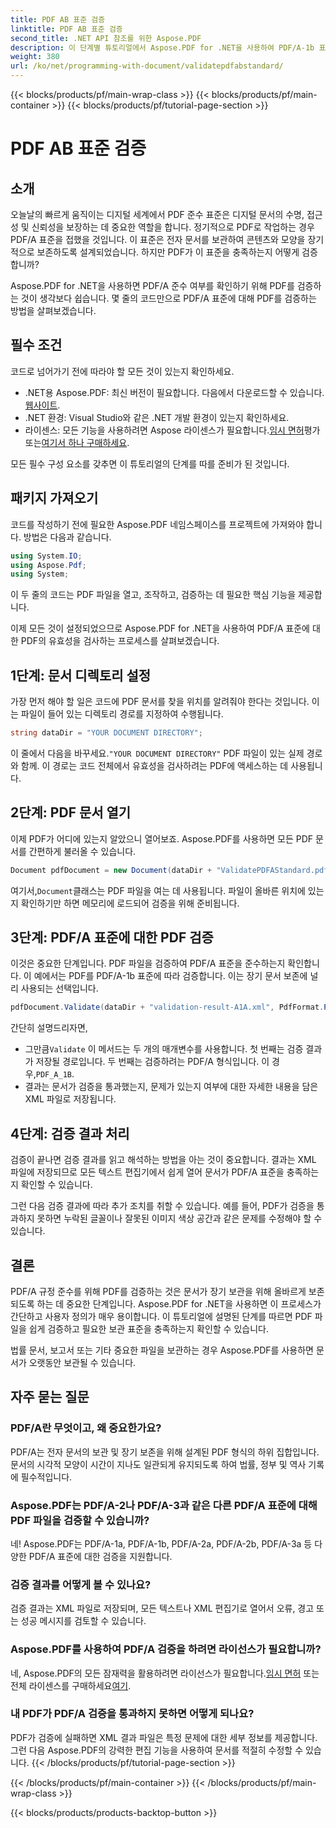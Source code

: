 ```yaml
---
title: PDF AB 표준 검증
linktitle: PDF AB 표준 검증
second_title: .NET API 참조를 위한 Aspose.PDF
description: 이 단계별 튜토리얼에서 Aspose.PDF for .NET을 사용하여 PDF/A-1b 표준에 대한 PDF의 유효성을 검사하는 방법을 알아보세요. 장기 보관을 위한 규정 준수를 보장하세요.
weight: 380
url: /ko/net/programming-with-document/validatepdfabstandard/
---
```


{{< blocks/products/pf/main-wrap-class >}}
{{< blocks/products/pf/main-container >}}
{{< blocks/products/pf/tutorial-page-section >}}

# PDF AB 표준 검증

## 소개

오늘날의 빠르게 움직이는 디지털 세계에서 PDF 준수 표준은 디지털 문서의 수명, 접근성 및 신뢰성을 보장하는 데 중요한 역할을 합니다. 정기적으로 PDF로 작업하는 경우 PDF/A 표준을 접했을 것입니다. 이 표준은 전자 문서를 보관하여 콘텐츠와 모양을 장기적으로 보존하도록 설계되었습니다. 하지만 PDF가 이 표준을 충족하는지 어떻게 검증합니까?

Aspose.PDF for .NET을 사용하면 PDF/A 준수 여부를 확인하기 위해 PDF를 검증하는 것이 생각보다 쉽습니다. 몇 줄의 코드만으로 PDF/A 표준에 대해 PDF를 검증하는 방법을 살펴보겠습니다. 


## 필수 조건

코드로 넘어가기 전에 따라야 할 모든 것이 있는지 확인하세요.

-  .NET용 Aspose.PDF: 최신 버전이 필요합니다. 다음에서 다운로드할 수 있습니다.[웹사이트](https://releases.aspose.com/pdf/net/).
- .NET 환경: Visual Studio와 같은 .NET 개발 환경이 있는지 확인하세요.
-  라이센스: 모든 기능을 사용하려면 Aspose 라이센스가 필요합니다.[임시 면허](https://purchase.aspose.com/temporary-license/)평가 또는[여기서 하나 구매하세요](https://purchase.aspose.com/buy).

모든 필수 구성 요소를 갖추면 이 튜토리얼의 단계를 따를 준비가 된 것입니다.

## 패키지 가져오기

코드를 작성하기 전에 필요한 Aspose.PDF 네임스페이스를 프로젝트에 가져와야 합니다. 방법은 다음과 같습니다.

```csharp
using System.IO;
using Aspose.Pdf;
using System;
```

이 두 줄의 코드는 PDF 파일을 열고, 조작하고, 검증하는 데 필요한 핵심 기능을 제공합니다.

이제 모든 것이 설정되었으므로 Aspose.PDF for .NET을 사용하여 PDF/A 표준에 대한 PDF의 유효성을 검사하는 프로세스를 살펴보겠습니다.

## 1단계: 문서 디렉토리 설정

가장 먼저 해야 할 일은 코드에 PDF 문서를 찾을 위치를 알려줘야 한다는 것입니다. 이는 파일이 들어 있는 디렉토리 경로를 지정하여 수행됩니다.

```csharp
string dataDir = "YOUR DOCUMENT DIRECTORY";
```

 이 줄에서 다음을 바꾸세요.`"YOUR DOCUMENT DIRECTORY"` PDF 파일이 있는 실제 경로와 함께. 이 경로는 코드 전체에서 유효성을 검사하려는 PDF에 액세스하는 데 사용됩니다.

## 2단계: PDF 문서 열기

이제 PDF가 어디에 있는지 알았으니 열어보죠. Aspose.PDF를 사용하면 모든 PDF 문서를 간편하게 불러올 수 있습니다.

```csharp
Document pdfDocument = new Document(dataDir + "ValidatePDFAStandard.pdf");
```

 여기서,`Document`클래스는 PDF 파일을 여는 데 사용됩니다. 파일이 올바른 위치에 있는지 확인하기만 하면 메모리에 로드되어 검증을 위해 준비됩니다.

## 3단계: PDF/A 표준에 대한 PDF 검증

이것은 중요한 단계입니다. PDF 파일을 검증하여 PDF/A 표준을 준수하는지 확인합니다. 이 예에서는 PDF를 PDF/A-1b 표준에 따라 검증합니다. 이는 장기 문서 보존에 널리 사용되는 선택입니다.

```csharp
pdfDocument.Validate(dataDir + "validation-result-A1A.xml", PdfFormat.PDF_A_1B);
```

간단히 설명드리자면,
-  그만큼`Validate` 이 메서드는 두 개의 매개변수를 사용합니다. 첫 번째는 검증 결과가 저장될 경로입니다. 두 번째는 검증하려는 PDF/A 형식입니다. 이 경우,`PDF_A_1B`.
- 결과는 문서가 검증을 통과했는지, 문제가 있는지 여부에 대한 자세한 내용을 담은 XML 파일로 저장됩니다.

## 4단계: 검증 결과 처리

검증이 끝나면 검증 결과를 읽고 해석하는 방법을 아는 것이 중요합니다. 결과는 XML 파일에 저장되므로 모든 텍스트 편집기에서 쉽게 열어 문서가 PDF/A 표준을 충족하는지 확인할 수 있습니다.

그런 다음 검증 결과에 따라 추가 조치를 취할 수 있습니다. 예를 들어, PDF가 검증을 통과하지 못하면 누락된 글꼴이나 잘못된 이미지 색상 공간과 같은 문제를 수정해야 할 수 있습니다.

## 결론

PDF/A 규정 준수를 위해 PDF를 검증하는 것은 문서가 장기 보관을 위해 올바르게 보존되도록 하는 데 중요한 단계입니다. Aspose.PDF for .NET을 사용하면 이 프로세스가 간단하고 사용자 정의가 매우 용이합니다. 이 튜토리얼에 설명된 단계를 따르면 PDF 파일을 쉽게 검증하고 필요한 보관 표준을 충족하는지 확인할 수 있습니다.

법률 문서, 보고서 또는 기타 중요한 파일을 보관하는 경우 Aspose.PDF를 사용하면 문서가 오랫동안 보관될 수 있습니다.

## 자주 묻는 질문

### PDF/A란 무엇이고, 왜 중요한가요?
PDF/A는 전자 문서의 보관 및 장기 보존을 위해 설계된 PDF 형식의 하위 집합입니다. 문서의 시각적 모양이 시간이 지나도 일관되게 유지되도록 하여 법률, 정부 및 역사 기록에 필수적입니다.

### Aspose.PDF는 PDF/A-2나 PDF/A-3과 같은 다른 PDF/A 표준에 대해 PDF 파일을 검증할 수 있습니까?
네! Aspose.PDF는 PDF/A-1a, PDF/A-1b, PDF/A-2a, PDF/A-2b, PDF/A-3a 등 다양한 PDF/A 표준에 대한 검증을 지원합니다.

### 검증 결과를 어떻게 볼 수 있나요?
검증 결과는 XML 파일로 저장되며, 모든 텍스트나 XML 편집기로 열어서 오류, 경고 또는 성공 메시지를 검토할 수 있습니다.

### Aspose.PDF를 사용하여 PDF/A 검증을 하려면 라이선스가 필요합니까?
 네, Aspose.PDF의 모든 잠재력을 활용하려면 라이선스가 필요합니다.[임시 면허](https://purchase.aspose.com/temporary-license/) 또는 전체 라이센스를 구매하세요[여기](https://purchase.aspose.com/buy).

### 내 PDF가 PDF/A 검증을 통과하지 못하면 어떻게 되나요?
PDF가 검증에 실패하면 XML 결과 파일은 특정 문제에 대한 세부 정보를 제공합니다. 그런 다음 Aspose.PDF의 강력한 편집 기능을 사용하여 문서를 적절히 수정할 수 있습니다.
{{< /blocks/products/pf/tutorial-page-section >}}

{{< /blocks/products/pf/main-container >}}
{{< /blocks/products/pf/main-wrap-class >}}

{{< blocks/products/products-backtop-button >}}
